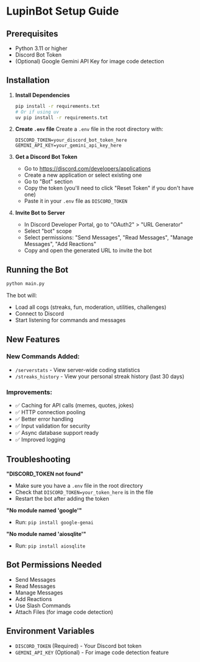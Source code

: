 # LupinBot Setup Guide

## Prerequisites

- Python 3.11 or higher
- Discord Bot Token
- (Optional) Google Gemini API Key for image code detection

## Installation

1. **Install Dependencies**
   ```bash
   pip install -r requirements.txt
   # Or if using uv
   uv pip install -r requirements.txt
   ```

2. **Create `.env` file**
   Create a `.env` file in the root directory with:
   ```env
   DISCORD_TOKEN=your_discord_bot_token_here
   GEMINI_API_KEY=your_gemini_api_key_here
   ```

3. **Get a Discord Bot Token**
   - Go to https://discord.com/developers/applications
   - Create a new application or select existing one
   - Go to "Bot" section
   - Copy the token (you'll need to click "Reset Token" if you don't have one)
   - Paste it in your `.env` file as `DISCORD_TOKEN`

4. **Invite Bot to Server**
   - In Discord Developer Portal, go to "OAuth2" > "URL Generator"
   - Select "bot" scope
   - Select permissions: "Send Messages", "Read Messages", "Manage Messages", "Add Reactions"
   - Copy and open the generated URL to invite the bot

## Running the Bot

```bash
python main.py
```

The bot will:
- Load all cogs (streaks, fun, moderation, utilities, challenges)
- Connect to Discord
- Start listening for commands and messages

## New Features

### New Commands Added:
- `/serverstats` - View server-wide coding statistics
- `/streaks_history` - View your personal streak history (last 30 days)

### Improvements:
- ✅ Caching for API calls (memes, quotes, jokes)
- ✅ HTTP connection pooling
- ✅ Better error handling
- ✅ Input validation for security
- ✅ Async database support ready
- ✅ Improved logging

## Troubleshooting

**"DISCORD_TOKEN not found"**
- Make sure you have a `.env` file in the root directory
- Check that `DISCORD_TOKEN=your_token_here` is in the file
- Restart the bot after adding the token

**"No module named 'google'"**
- Run: `pip install google-genai`

**"No module named 'aiosqlite'"**
- Run: `pip install aiosqlite`

## Bot Permissions Needed

- Send Messages
- Read Messages
- Manage Messages
- Add Reactions
- Use Slash Commands
- Attach Files (for image code detection)

## Environment Variables

- `DISCORD_TOKEN` (Required) - Your Discord bot token
- `GEMINI_API_KEY` (Optional) - For image code detection feature

